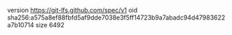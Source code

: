 version https://git-lfs.github.com/spec/v1
oid sha256:a575a8ef88fbfd5af9dde7038e3f5ff14723b9a7abadc94d47983622a7b10714
size 6492
